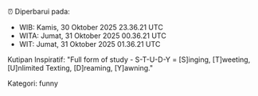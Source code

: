 ⏰ Diperbarui pada:
- WIB: Kamis, 30 Oktober 2025 23.36.21 UTC
- WITA: Jumat, 31 Oktober 2025 00.36.21 UTC
- WIT: Jumat, 31 Oktober 2025 01.36.21 UTC

Kutipan Inspiratif:
"Full form of study - S-T-U-D-Y = [S]inging, [T]weeting, [U]nlimited Texting, [D]reaming, [Y]awning."


Kategori: funny

